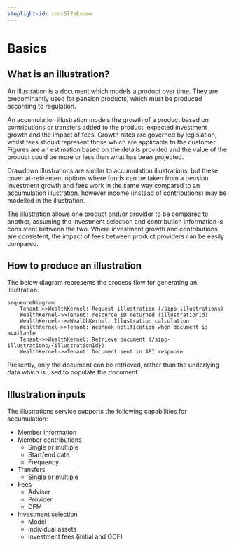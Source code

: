 ```yaml
---
stoplight-id: xndc5l7aksqmw
---
```


# Basics

## What is an illustration?

An illustration is a document which models a product over time. They are predominantly used for pension products, which must be produced according to regulation. 

An accumulation illustration models the growth of a product based on contributions or transfers added to the product, expected investment growth and the impact of fees. Growth rates are governed by legislation, whilst fees should represent those which are applicable to the customer. Figures are an estimation based on the details provided and the value of the product could be more or less than what has been projected.

Drawdown illustrations are similar to accumulation illustrations, but these cover at-retirement options where funds can be taken from a pension. Investment growth and fees work in the same way compared to an accumulation illustration, however income (instead of contributions) may be modelled in the illustration. 

The illustration allows one product and/or provider to be compared to another, assuming the investment selection and contribution information is consistent between the two. Where investment growth and contributions are consistent, the impact of fees between product providers can be easily compared.

## How to produce an illustration

The below diagram represents the process flow for generating an illustration.

```mermaid
sequenceDiagram
    Tenant->>WealthKernel: Request illustration (/sipp-illustrations)
    WealthKernel->>Tenant: resource ID returned (illustrationId)
    WealthKernel-->>WealthKernel: Illustration calculation
    WealthKernel->>Tenant: Webhook notification when document is available
    Tenant->>WealthKernel: Retrieve document (/sipp-illustrations/{illustrationId})
    WealthKernel->>Tenant: Document sent in API response
```

Presently, only the document can be retrieved, rather than the underlying data which is used to populate the document. 

## Illustration inputs

The illustrations service supports the following capabilities for accumulation:
- Member information
- Member contributions
  - Single or multiple
  - Start/end date
  - Frequency
- Transfers
  - Single or multiple
- Fees
  - Adviser
  - Provider
  - DFM
- Investment selection
  - Model
  - Individual assets
  - Investment fees (initial and OCF)
